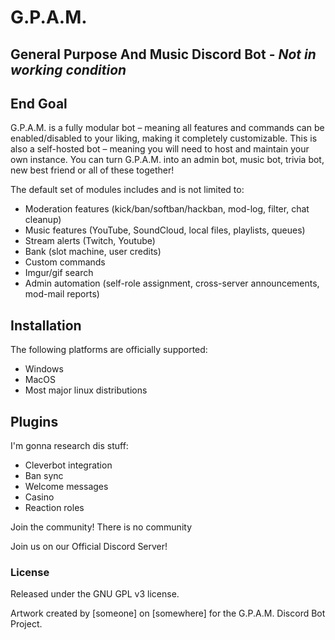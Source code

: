 # G.P.A.M.
## General Purpose And Music Discord Bot - *Not in working condition*

## End Goal
G.P.A.M. is a fully modular bot – meaning all features and commands can be enabled/disabled to your liking, making it completely customizable. This is also a self-hosted bot – meaning you will need to host and maintain your own instance. You can turn G.P.A.M. into an admin bot, music bot, trivia bot, new best friend or all of these together!

The default set of modules includes and is not limited to:

- Moderation features (kick/ban/softban/hackban, mod-log, filter, chat cleanup)
- Music features (YouTube, SoundCloud, local files, playlists, queues)
- Stream alerts (Twitch, Youtube)
- Bank (slot machine, user credits)
- Custom commands
- Imgur/gif search
- Admin automation (self-role assignment, cross-server announcements, mod-mail reports)

## Installation
The following platforms are officially supported:

- Windows
- MacOS
- Most major linux distributions

## Plugins
I'm gonna research dis stuff:

- Cleverbot integration
- Ban sync
- Welcome messages
- Casino
- Reaction roles

Join the community!
There is no community

Join us on our Official Discord Server!

### License
Released under the GNU GPL v3 license.

Artwork created by [someone] on [somewhere] for the G.P.A.M. Discord Bot Project.
